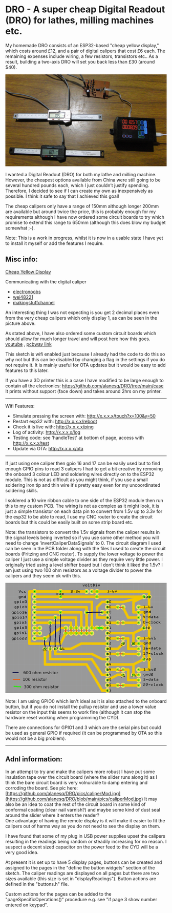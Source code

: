 # DRO - A super cheap Digital Readout (DRO) for lathes, milling machines etc. 

My homemade DRO consists of an ESP32-based "cheap yellow display," which costs around £12, and a pair of digital calipers that cost £6 each. The remaining expenses include wiring, a few resistors, transistors etc.. As a result, building a two-axis DRO will set you back less than £30 (around $40).

<img src="/pics/DROproject.jpg"/>

I wanted a Digital Readout (DRO) for both my lathe and milling machine. However, the cheapest options available from China were still going to be several hundred pounds each, which I just couldn’t justify spending. Therefore, I decided to see if I can create my own as inexpensively as possible.
I think it safe to say that I achieved this goal! 

The cheap calipers only have a range of 150mm although longer 200mm are available but around twice the price, this is probably enough for my requirements although I have now ordered some circuit boards to try which promise to extend this range to 650mm (although this does blow my budget somewhat ;-).

Note: This is a work in progress, whilst it is now in a usable state I have yet to install it myself or add the features I require.

## Misc info:
[Cheap Yellow Display](https://github.com/witnessmenow/ESP32-Cheap-Yellow-Display)
  
Communicating with the digital caliper
- [electronoobs](http://electronoobs.com/eng_arduino_tut93.php)
- [wei48221](http://wei48221.blogspot.com/2016/01/using-digital-caliper-for-digital-read_21.html)
- [makingstuffchannel](https://github.com/MakingStuffChannel/DigitalCalipers/blob/master/DigitalCalipers.ino)

An interesting thing I was not expecting is you get 2 decimal places even from the very cheap calipers which only display 1, as can be seen in the picture above.<br>

As stated above, I have also ordered some custom circuit boards which should allow for much longer travel and will post here how this goes.
[youtube](https://www.youtube.com/watch?v=JYnit_PSSMY) , [pcbway link](https://www.pcbway.com/project/shareproject/Digital_Caliper_Hack_Mod_new_2021.html)

This sketch is wifi enabled just because I already had the code to do this so why not but this can be disabled by changing a flag in the settings if you do not require it.  It is mainly useful for OTA updates but it would be easy to add features to this later.

If you have a 3D printer this is a case I have modified to be large enough to contain all the electronics: https://github.com/alanesq/DRO/tree/main/case
It prints without support (face down) and takes around 2hrs on my printer.

--------------------------------------

Wifi Features:
- Simulate pressing the screen with: http://x.x.x.x/touch?x=100&y=50
- Restart esp32 with: http://x.x.x.x/reboot
- Check it is live with: http://x.x.x.x/ping
- Log of activity: http://x.x.x.x/log
- Testing code: see 'handleTest' at bottom of page, access with http://x.x.x.x/test
- Update via OTA: http://x.x.x.x/ota

--------------------------------------

If just using one caliper then gpio 16 and 17 can be easily used but to find enough GPIO pins to read 3 calipers I had to get a bit creative by removing the onboard 3 colour LED and soldering wires directly on to the ESP32 module.  This is not as difficult as you might think, if you use a small soldering iron tip and thin wire it's pretty easy even for my uncoordinated soldering skills.

I soldered a 10 wire ribbon cable to one side of the ESP32 module then run this to my custom PCB.
The wiring is not as complex as it might look, it is just a simple transistor on each data pin to convert from 1.5v up to 3.3v for the esp32 to be able to read, I use my CNC router to create the circuit boards but this could be easily built on some strip board etc. 

Note: the transistors to convert the 1.5v signals from the caliper results in the signal levels being inverted so if you use some other method you will need to change 'invertCaliperDataSignals' to 0.  The circuit diagram I used can be seen in the PCB folder along with the files I used to create the circuit boards (Fritzing and CNC router).  To supply the lower voltage to power the caliper I just use a simple voltage divider 
as they require very little power.  I originally tried using a level shifter board but I don't think it liked the 1.5v?  I am just using two 100 ohm resistors as a voltage divider to power the calipers and they seem ok with this.

<img src="/PCB/circuit.png" />

Note: I am using GPIO0 which isn't ideal as it is also attached to the onboard button, but if you do not install the pullup resistor and use a lower value resistor on the input this seems to work fine (although it can stop the hardware reset working when programming the CYD).

There are connections for GPIO1 and 3 which are the serial pins but could be used as general GPIO if required (it can be programmed by OTA so this would not be a big problem).

--------------------------------------

## Adnl information:

In an attempt to try and make the calipers more robust I have put some insulation tape over the circuit board (where the slider runs along it) as I think the bare circuit board is very volnurable to damp entering and corroding the board.
See pic here:    [https://github.com/alanesq/DRO/pics/caliperMod.jpg](https://github.com/alanesq/DRO/blob/main/pics/caliperMod.jpg)
It may also be an idea to coat the rest of the circuit board in some kind of conformal coating (clear nail varnish?) and maybe some kind of dust seal around the slider where it enters the reader?
<br>One advantage of having the remote display is it will make it easier to fit the calipers out of harms way as you do not need to see the display on them.

I have found that some of my plug in USB power supplies upset the calipers resulting in the readings being random or steadily increasing for no reason.  I suspect a decent sized capacitor on the power feed to the CYD will be a very good idea.

At present it is set up to have 5 display pages, buttons can be created and assigned to the pages in the "define the button widgets" section of the sketch.  The caliper readings are displayed on all pages but there are two sizes available (this size is set in "displayReadings").  Button actions are defined in the "buttons.h" file.

Custom actions for the pages can be added to the "pageSpecificOperations()" procedure e.g. see "if page 3 show number entered on keypad".
